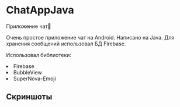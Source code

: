 # ChatAppJava
Приложение чат💑

Очень простое приложение чат на Android.
Написано на Java. Для хранения сообщений использовал БД Firebase.

Использовал библиотеки:

<li> Firebase
<li> BubbleView
<li> SuperNova-Emoji

## Скриншоты



